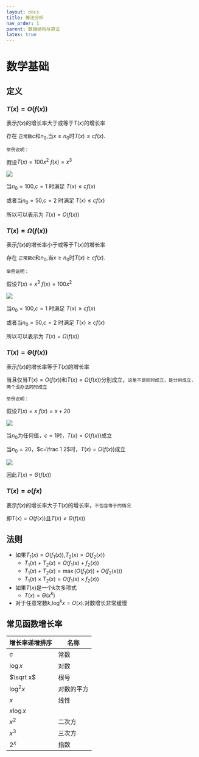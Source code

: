 ```yaml
---
layout: docs 
title: 算法分析 
nav_order: 1 
parent: 数据结构与算法 
latex: true
---
```


# 数学基础

## 定义

### $T(x)=O(f(x))$

表示$f(x)$的增长率大于或等于$T(x)$的增长率

存在 `正常数`$c$和$n_0,$当$x\geqslant n_0$时$T(x)\leqslant cf(x)$.

`举例说明：`

假设$T(x)=100x^2$ $f(x)=x^3$

![](https://cdn.jsdelivr.net/gh/guosonglu/images@master/blog-img/202109291442694.gif)

当$n_0=100$,$c=1$ 时满足 $T(x)\leqslant cf(x)$

或者当$n_0=50$,$c=2$ 时满足 $T(x)\leqslant cf(x)$

所以可以表示为 $T(x)=O(f(x))$

### $T(x)=\Omega(f(x))$

表示$f(x)$的增长率小于或等于$T(x)$的增长率

存在 `正常数`$c$和$n_0,$当$x\geqslant n_0$时$T(x)\geqslant cf(x)$.

`举例说明：`

假设$T(x)=x^3$ $f(x)=100x^2$

![](https://cdn.jsdelivr.net/gh/guosonglu/images@master/blog-img/202109291442694.gif)

当$n_0=100$,$c=1$ 时满足 $T(x)\geqslant cf(x)$

或者当$n_0=50$,$c=2$ 时满足 $T(x)\geqslant cf(x)$

所以可以表示为 $T(x)=\Omega(f(x))$

### $T(x)=\Theta(f(x))$

表示$f(x)$的增长率等于$T(x)$的增长率

当且仅当$T(x)=O(f(x))$和$T(x)=\Omega(f(x))$分别成立，`这里不是同时成立，是分别成立，两个没办法同时成立`

`举例说明：`

假设$T(x)=x$ $f(x)=x+20$

![](https://cdn.jsdelivr.net/gh/guosonglu/images@master/blog-img/202109291546016.gif)

当$n_0$为任何值，$c=1$时，$T(x)=O(f(x))$成立

当$n_0=20$，$c=\frac 1 2$时，$T(x)=\Omega(f(x))$成立

![](https://cdn.jsdelivr.net/gh/guosonglu/images@master/blog-img/202109291553170.gif)

因此$T(x)=\Theta(f(x))$

### $T(x)=o(fx)$

表示$f(x)$的增长率大于$T(x)$的增长率，`不包含等于的情况`

即$T(x)=O(f(x))$且$T(x)\neq\Theta(f(x))$

## 法则

- 如果$T_1(x)=O(f_1(x))$,$T_2(x)=O(f_2(x))$
  - $T_1(x)+T_2(x)=O(f_1(x)+f_2(x))$
  - $T_1(x)+T_2(x)=\max(O(f_1(x))+O(f_2(x)))$
  - $T_1(x)\times T_2(x)=O(f_1(x)\times f_2(x))$
- 如果$T(x)$是一个$k$次多项式
  - $T(x)=\Theta (x^k)$
- 对于任意常数$k$,$\log^k x=O(x)$.对数增长非常缓慢

## 常见函数增长率

| 增长率递增排序 | 名称       |
| -------------- | ---------- |
| $c$          | 常数       |
| $\log x$     | 对数       |
| $\sqrt x$    | 根号       |
| $\log^2 x$   | 对数的平方 |
| $x$          | 线性       |
| $x\log x$    |            |
| $x^2$        | 二次方     |
| $x^3$        | 三次方     |
| $2^x$        | 指数       |


